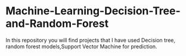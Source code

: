 # Machine-Learning-Decision-Tree-and-Random-Forest
In this repository you will find projects that I have used Decision tree, random forest models,Support Vector Machine for prediction.
